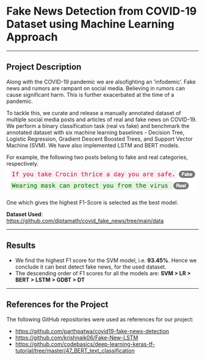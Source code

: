 # Fake News Detection from COVID-19 Dataset using Machine Learning Approach 

---

## Project Description

Along with the COVID-19 pandemic we are alsofighting an ’infodemic’. Fake news and rumors are rampant on social media. Believing in rumors can cause significant harm. This is further exacerbated at the time of a pandemic.

To tackle this, we curate and release a manually annotated dataset of multiple social media posts and articles of real and fake news on COVID-19. We perform a binary
classification task (real vs fake) and benchmark the annotated dataset with six machine learning baselines - Decision Tree, Logistic Regression, Gradient Descent Boosted Trees, and Support Vector Machine (SVM). We have also implemented LSTM and BERT models. 

For example, the following two posts belong to fake and real categories, respectively.
![image](https://github.com/heysoumyadeep/covid19-fake-news-detection/blob/master/imgs/fakevsreal.png)

One which gives the highest F1-Score is selected as the best model.

**Dataset Used**: https://github.com/diptamath/covid_fake_news/tree/main/data

---

## Results

* We find the highest F1 score for the SVM model, i.e. **93.45%**. Hence we conclude it can best detect fake news, for the used dataset.
* The descending order of F1 scores for all the models are: **SVM > LR > BERT > LSTM > GDBT > DT**

----

## References for the Project
The following GitHub repositories were used as references for our project: 
* https://github.com/parthpatwa/covid19-fake-news-detection
* https://github.com/krishnaik06/Fake-New-LSTM
* https://github.com/codebasics/deep-learning-keras-tf-tutorial/tree/master/47_BERT_text_classification
